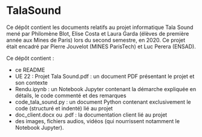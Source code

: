 # TalaSound

Ce dépôt contient les documents relatifs au projet informatique Tala Sound mené par Philomène Blot, Elise Costa et Laura Garda (élèves de première année aux Mines de Paris) lors du second semestre, en 2020. Ce projet était encadré par Pierre Jouvelot (MINES ParisTech) et Luc Perera (ENSAD).

Ce dépôt contient :
- ce README
- UE 22 : Projet Tala Sound.pdf : un document PDF présentant le projet et son contexte
- Rendu.ipynb : un  Notebook Jupyter contenant la démarche expliquée en détails, le code commenté et des remarques
- code_tala_sound.py : un document Python contenant exclusivement le code (structuré et indenté) lié au projet
- doc_client.docx ou .pdf : la documentation client lié au projet
- des images, fichiers audios, vidéos (qui nourrissent notamment le Notebook Jupyter).
